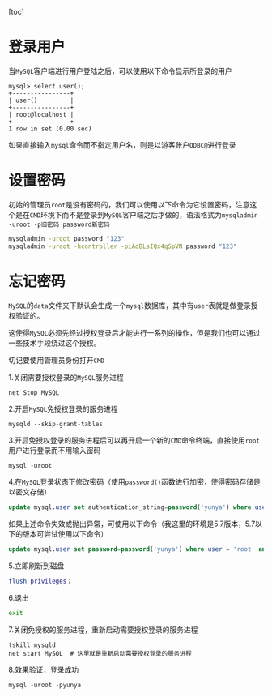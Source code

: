 [toc]

# 登录用户

当`MySQL`客户端进行用户登陆之后，可以使用以下命令显示所登录的用户

```mysql
mysql> select user();
+----------------+
| user()         |
+----------------+
| root@localhost |
+----------------+
1 row in set (0.00 sec)

```

如果直接输入`mysql`命令而不指定用户名，则是以游客账户`ODBC@`进行登录

# 设置密码

初始的管理员`root`是没有密码的，我们可以使用以下命令为它设置密码，注意这个是在`CMD`环境下而不是登录到`MySQL`客户端之后才做的，语法格式为`mysqladmin -uroot -p旧密码 password新密码`

```bash
mysqladmin -uroot password "123"
mysqladmin -uroot -hcontroller -piAdBLsIQx4qSpVN password "123"
```

# 忘记密码

`MySQL`的`data`文件夹下默认会生成一个`mysql`数据库，其中有`user`表就是做登录授权验证的。

这使得`MySQL`必须先经过授权登录后才能进行一系列的操作，但是我们也可以通过一些技术手段绕过这个授权。

切记要使用管理员身份打开`CMD`

1.关闭需要授权登录的`MySQL`服务进程

```vbnet
net Stop MySQL
```

2.开启`MySQL`免授权登录的服务进程

```css
mysqld --skip-grant-tables
```

3.开启免授权登录的服务进程后可以再开启一个新的`CMD`命令终端，直接使用`root`用户进行登录而不用输入密码

```undefined
mysql -uroot
```

4.在`MySQL`登录状态下修改密码（使用`password()`函数进行加密，使得密码存储是以密文存储）

```sql
update mysql.user set authentication_string=password('yunya') where user = 'root' and host="localhost";
```

如果上述命令失效或抛出异常，可使用以下命令（我这里的环境是5.7版本，5.7以下的版本可尝试使用以下命令）

```sql
update mysql.user set password=password('yunya') where user = 'root' and host="localhost" and host="localhost";
```

5.立即刷新到磁盘

```lua
flush privileges；
```

6.退出

```bash
exit
```

7.关闭免授权的服务进程，重新启动需要授权登录的服务进程

```dos
tskill mysqld
net start MySQL  # 这里就是重新启动需要授权登录的服务进程
```

8.效果验证，登录成功

```shell
mysql -uroot -pyunya
```